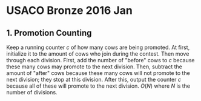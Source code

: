 # USACO Bronze 2016 Jan

## 1. Promotion Counting
Keep a running counter $c$ of how many cows are being promoted. At first, initialize it to the amount of cows who join during the contest. Then move through each division. First, add the number of "before" cows to $c$ because these many cows may promote to the next division. Then, subtract the amount of "after" cows because these many cows will not promote to the next division; they stop at this division. After this, output the counter $c$ because all of these will promote to the next division. $O(N)$ where $N$ is the number of divisions.